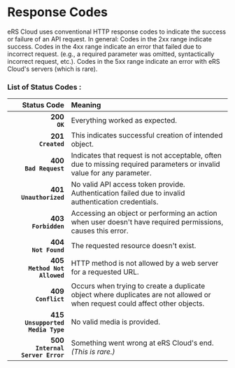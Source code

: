# Response Codes

eRS Cloud uses conventional HTTP response codes to indicate the success or failure of an API request. In general: Codes in the 2xx range indicate success. Codes in the 4xx range indicate an error that failed due to incorrect request. (e.g., a required parameter was omitted, syntactically incorrect request, etc.). Codes in the 5xx range indicate an error with eRS Cloud's servers (which is rare).



### List of Status Codes :

Status Code | Meaning
----------: | :-------
**200** <br><span class = "success">**`OK`**</span> | Everything worked as expected.
**201** <br><span class = "success">**`Created`**</span> | This indicates successful creation of intended object.
**400**  <br> <span class="error">**`Bad Request`**</span> | Indicates that request is not acceptable, often due to missing required parameters or invalid value for any parameter.
**401**  <br> <span class = "error">**`Unauthorized`**</span> | No valid API access token provide. Authentication failed due to invalid authentication credentials.
**403** <br> <span class = "error">**`Forbidden`** </span> | Accessing an object or performing an action when user doesn't have required permissions, causes this error.
**404** <br> <span class = "error">**`Not Found`** </span>| The requested resource doesn't exist.
**405** <br> <span class = "error">**`Method Not Allowed`** </span> | HTTP method is not allowed by a web server for a requested URL. 
**409** <br> <span class = "error">**`Conflict`** </span>| Occurs when trying to create a duplicate object where duplicates are not allowed or when request could affect other objects.
**415** <br> <span class = "error">**`Unsupported Media Type`** </span> | No valid media is provided.
**500** <br> <span class = "error">**`Internal Server Error`** </span>| Something went wrong at eRS Cloud's end. _(This is rare.)_